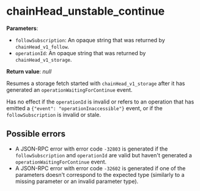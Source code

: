 # chainHead_unstable_continue

**Parameters**:

- `followSubscription`: An opaque string that was returned by `chainHead_v1_follow`.
- `operationId`: An opaque string that was returned by `chainHead_v1_storage`.

**Return value**: *null*

Resumes a storage fetch started with `chainHead_v1_storage` after it has generated an `operationWaitingForContinue` event.

Has no effect if the `operationId` is invalid or refers to an operation that has emitted a `{"event": "operationInaccessible"}` event, or if the `followSubscription` is invalid or stale.

## Possible errors

- A JSON-RPC error with error code `-32803` is generated if the `followSubscription` and `operationId` are valid but haven't generated a `operationWaitingForContinue` event.
- A JSON-RPC error with error code `-32602` is generated if one of the parameters doesn't correspond to the expected type (similarly to a missing parameter or an invalid parameter type).
